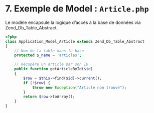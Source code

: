 # 7. Exemple de Model : `Article.php`

Le modèle encapsule la logique d’accès à la base de données via Zend_Db_Table_Abstract.

```php
<?php
class Application_Model_Article extends Zend_Db_Table_Abstract
{
    // Nom de la table dans la base
    protected $_name = 'articles';

    // Récupère un article par son ID
    public function getArticleById($id)
    {
        $row = $this->find($id)->current();
        if (!$row) {
            throw new Exception("Article non trouvé");
        }
        return $row->toArray();
    }
}

